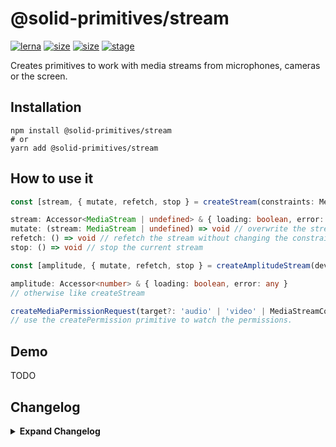 # @solid-primitives/stream

[![lerna](https://img.shields.io/badge/maintained%20with-lerna-cc00ff.svg?style=for-the-badge)](https://lerna.js.org/)
[![size](https://img.shields.io/bundlephobia/minzip/@solid-primitives/stream?style=for-the-badge)](https://bundlephobia.com/package/@solid-primitives/stream)
[![size](https://img.shields.io/npm/v/@solid-primitives/stream?style=for-the-badge)](https://www.npmjs.com/package/@solid-primitives/stream)
[![stage](https://img.shields.io/endpoint?style=for-the-badge&url=https%3A%2F%2Fraw.githubusercontent.com%2Fsolidjs-community%2Fsolid-primitives%2Fmain%2Fassets%2Fbadges%2Fstage-3.json)](https://github.com/solidjs-community/solid-primitives#contribution-process)

Creates primitives to work with media streams from microphones, cameras or the screen.

## Installation

```
npm install @solid-primitives/stream
# or
yarn add @solid-primitives/stream
```

## How to use it

```ts
const [stream, { mutate, refetch, stop } = createStream(constraints: MediaDeviceInfo | MediaStreamConstraints);

stream: Accessor<MediaStream | undefined> & { loading: boolean, error: any }
mutate: (stream: MediaStream | undefined) => void // overwrite the stream
refetch: () => void // refetch the stream without changing the constraints
stop: () => void // stop the current stream

const [amplitude, { mutate, refetch, stop } = createAmplitudeStream(device: MediaDeviceInfo);

amplitude: Accessor<number> & { loading: boolean, error: any }
// otherwise like createStream

createMediaPermissionRequest(target?: 'audio' | 'video' | MediaStreamConstraints);
// use the createPermission primitive to watch the permissions.
```

## Demo

TODO

## Changelog

<details>
<summary><b>Expand Changelog</b></summary>

0.0.100

Initial release.

0.0.180

Released a version with CJS and SSR.

0.1.0

Updated for latest Solid.

</details>
